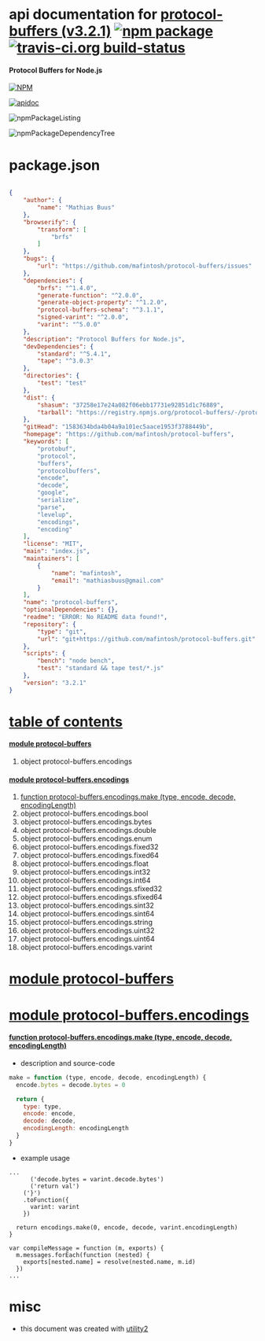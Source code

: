 # api documentation for  [protocol-buffers (v3.2.1)](https://github.com/mafintosh/protocol-buffers)  [![npm package](https://img.shields.io/npm/v/npmdoc-protocol-buffers.svg?style=flat-square)](https://www.npmjs.org/package/npmdoc-protocol-buffers) [![travis-ci.org build-status](https://api.travis-ci.org/npmdoc/node-npmdoc-protocol-buffers.svg)](https://travis-ci.org/npmdoc/node-npmdoc-protocol-buffers)
#### Protocol Buffers for Node.js

[![NPM](https://nodei.co/npm/protocol-buffers.png?downloads=true)](https://www.npmjs.com/package/protocol-buffers)

[![apidoc](https://npmdoc.github.io/node-npmdoc-protocol-buffers/build/screenCapture.buildNpmdoc.browser._2Fhome_2Ftravis_2Fbuild_2Fnpmdoc_2Fnode-npmdoc-protocol-buffers_2Ftmp_2Fbuild_2Fapidoc.html.png)](https://npmdoc.github.io/node-npmdoc-protocol-buffers/build/apidoc.html)

![npmPackageListing](https://npmdoc.github.io/node-npmdoc-protocol-buffers/build/screenCapture.npmPackageListing.svg)

![npmPackageDependencyTree](https://npmdoc.github.io/node-npmdoc-protocol-buffers/build/screenCapture.npmPackageDependencyTree.svg)



# package.json

```json

{
    "author": {
        "name": "Mathias Buus"
    },
    "browserify": {
        "transform": [
            "brfs"
        ]
    },
    "bugs": {
        "url": "https://github.com/mafintosh/protocol-buffers/issues"
    },
    "dependencies": {
        "brfs": "^1.4.0",
        "generate-function": "^2.0.0",
        "generate-object-property": "^1.2.0",
        "protocol-buffers-schema": "^3.1.1",
        "signed-varint": "^2.0.0",
        "varint": "^5.0.0"
    },
    "description": "Protocol Buffers for Node.js",
    "devDependencies": {
        "standard": "^5.4.1",
        "tape": "^3.0.3"
    },
    "directories": {
        "test": "test"
    },
    "dist": {
        "shasum": "37258e17e24a082f06ebb17731e92851d1c76889",
        "tarball": "https://registry.npmjs.org/protocol-buffers/-/protocol-buffers-3.2.1.tgz"
    },
    "gitHead": "1583634bda4b04a9a101ec5aace1953f3788449b",
    "homepage": "https://github.com/mafintosh/protocol-buffers",
    "keywords": [
        "protobuf",
        "protocol",
        "buffers",
        "protocolbuffers",
        "encode",
        "decode",
        "google",
        "serialize",
        "parse",
        "levelup",
        "encodings",
        "encoding"
    ],
    "license": "MIT",
    "main": "index.js",
    "maintainers": [
        {
            "name": "mafintosh",
            "email": "mathiasbuus@gmail.com"
        }
    ],
    "name": "protocol-buffers",
    "optionalDependencies": {},
    "readme": "ERROR: No README data found!",
    "repository": {
        "type": "git",
        "url": "git+https://github.com/mafintosh/protocol-buffers.git"
    },
    "scripts": {
        "bench": "node bench",
        "test": "standard && tape test/*.js"
    },
    "version": "3.2.1"
}
```



# <a name="apidoc.tableOfContents"></a>[table of contents](#apidoc.tableOfContents)

#### [module protocol-buffers](#apidoc.module.protocol-buffers)
1.  object <span class="apidocSignatureSpan">protocol-buffers.</span>encodings

#### [module protocol-buffers.encodings](#apidoc.module.protocol-buffers.encodings)
1.  [function <span class="apidocSignatureSpan">protocol-buffers.encodings.</span>make (type, encode, decode, encodingLength)](#apidoc.element.protocol-buffers.encodings.make)
1.  object <span class="apidocSignatureSpan">protocol-buffers.encodings.</span>bool
1.  object <span class="apidocSignatureSpan">protocol-buffers.encodings.</span>bytes
1.  object <span class="apidocSignatureSpan">protocol-buffers.encodings.</span>double
1.  object <span class="apidocSignatureSpan">protocol-buffers.encodings.</span>enum
1.  object <span class="apidocSignatureSpan">protocol-buffers.encodings.</span>fixed32
1.  object <span class="apidocSignatureSpan">protocol-buffers.encodings.</span>fixed64
1.  object <span class="apidocSignatureSpan">protocol-buffers.encodings.</span>float
1.  object <span class="apidocSignatureSpan">protocol-buffers.encodings.</span>int32
1.  object <span class="apidocSignatureSpan">protocol-buffers.encodings.</span>int64
1.  object <span class="apidocSignatureSpan">protocol-buffers.encodings.</span>sfixed32
1.  object <span class="apidocSignatureSpan">protocol-buffers.encodings.</span>sfixed64
1.  object <span class="apidocSignatureSpan">protocol-buffers.encodings.</span>sint32
1.  object <span class="apidocSignatureSpan">protocol-buffers.encodings.</span>sint64
1.  object <span class="apidocSignatureSpan">protocol-buffers.encodings.</span>string
1.  object <span class="apidocSignatureSpan">protocol-buffers.encodings.</span>uint32
1.  object <span class="apidocSignatureSpan">protocol-buffers.encodings.</span>uint64
1.  object <span class="apidocSignatureSpan">protocol-buffers.encodings.</span>varint



# <a name="apidoc.module.protocol-buffers"></a>[module protocol-buffers](#apidoc.module.protocol-buffers)



# <a name="apidoc.module.protocol-buffers.encodings"></a>[module protocol-buffers.encodings](#apidoc.module.protocol-buffers.encodings)

#### <a name="apidoc.element.protocol-buffers.encodings.make"></a>[function <span class="apidocSignatureSpan">protocol-buffers.encodings.</span>make (type, encode, decode, encodingLength)](#apidoc.element.protocol-buffers.encodings.make)
- description and source-code
```javascript
make = function (type, encode, decode, encodingLength) {
  encode.bytes = decode.bytes = 0

  return {
    type: type,
    encode: encode,
    decode: decode,
    encodingLength: encodingLength
  }
}
```
- example usage
```shell
...
      ('decode.bytes = varint.decode.bytes')
      ('return val')
    ('}')
    .toFunction({
      varint: varint
    })

  return encodings.make(0, encode, decode, varint.encodingLength)
}

var compileMessage = function (m, exports) {
  m.messages.forEach(function (nested) {
    exports[nested.name] = resolve(nested.name, m.id)
  })
...
```



# misc
- this document was created with [utility2](https://github.com/kaizhu256/node-utility2)
